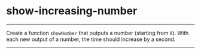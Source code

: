 # show-increasing-number

---

Create a function `showNumber` that outputs a number (starting from `0`).
With each new output of a number, the time should increase by a second.

---
